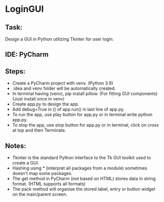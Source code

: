 # LoginGUI
## Task:
Design a GUI in Python utilizing Tkinter for user login.
## IDE: PyCharm
## Steps:
* Create a PyCharm project with venv. (Python 3.9)
* .idea and venv folder will be automatically created.
* In terminal having (venv), pip install pillow. (For fitting GUI components) (Just install once in venv)
* Create app.py to design the app.
* Add debug=True in () of app.run() in last line of app.py.
* To run the app, use play button for app.py or in terminal write python app.py.
* To stop the app, use stop button for app.py or in terminal, click on cross at top and then Terminate.
## Notes:
* Tkinter is the standard Python interface to the Tk GUI toolkit used to create a GUI.
* Hashing using * (interpret all packages from a module) sometimes doesn't map some packages.
* The get method in PyCharm (not based on HTML) stores data in string format. (HTML supports all formats)
* The pack method will organise the stored label, entry or button widget on the main/parent screen.
